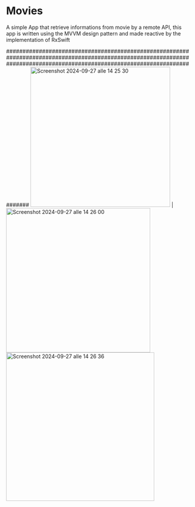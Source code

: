 # Movies
A simple App that retrieve informations from movie  by a remote API, this app is written using the MVVM design pattern and made reactive by the implementation of RxSwift

###############################################################################################################################################################################
<img width="379" alt="Screenshot 2024-09-27 alle 14 25 30" src="https://github.com/user-attachments/assets/ef9d40b7-aae7-4666-915e-f8c61fa7eb23"> | <img width="391" alt="Screenshot 2024-09-27 alle 14 26 00" src="https://github.com/user-attachments/assets/d6f5ef0e-84a0-4344-a1eb-1b7c43c5daad">
<img width="402" alt="Screenshot 2024-09-27 alle 14 26 36" src="https://github.com/user-attachments/assets/06968c34-d994-43de-944d-d846be6c899f">


